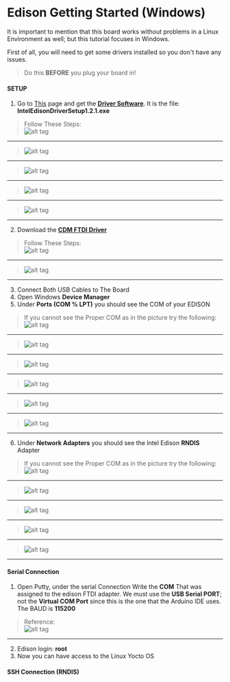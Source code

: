 # Edison Getting Started (Windows)
It is important to mention that this board works without problems in a Linux Environment as well; but this tutorial focuses in Windows. 

First of all, you will need to get some drivers installed so you don't have any issues. 
> Do this **BEFORE** you plug your board in!

#### SETUP
1. Go to [This](https://software.intel.com/en-us/iot/hardware/edison/downloads) page and get the **[Driver Software](http://downloadmirror.intel.com/24909/eng/IntelEdisonDriverSetup1.2.1.exe)**. It is the file: **IntelEdisonDriverSetup1.2.1.exe**
> Follow These Steps: <br/>
> ![alt tag](Diagrams/1.PNG) <br/>
----------
> ![alt tag](Diagrams/2.PNG) <br/>
----------
> ![alt tag](Diagrams/3.PNG) <br/>
----------
> ![alt tag](Diagrams/4.PNG) <br/>
----------
> ![alt tag](Diagrams/5.PNG) <br/>
----------

2. Download the **[CDM FTDI Driver](http://www.ftdichip.com/Drivers/CDM/CDM%20v2.10.00%20WHQL%20Certified.exe)** 
> Follow These Steps: <br/>
> ![alt tag](Diagrams/6.PNG) <br/>
----------
> ![alt tag](Diagrams/7.PNG) <br/>
----------

3. Connect Both USB Cables to The Board
4. Open Windows **Device Manager**
5. Under **Ports (COM % LPT)** you should see the COM of your EDISON
> If you cannot see the Proper COM as in the picture try the following: <br/>
> ![alt tag](Diagrams/8.PNG) <br/>
----------
> ![alt tag](Diagrams/9.PNG) <br/>
----------
> ![alt tag](Diagrams/10.PNG) <br/>
----------
> ![alt tag](Diagrams/11.PNG) <br/>
----------
> ![alt tag](Diagrams/12.PNG) <br/>
----------
> ![alt tag](Diagrams/13.PNG) <br/>
----------

6. Under **Network Adapters** you should see the Intel Edison **RNDIS** Adapter
> If you cannot see the Proper COM as in the picture try the following: <br/>
> ![alt tag](Diagrams/14.PNG) <br/>
----------
> ![alt tag](Diagrams/15.PNG) <br/>
----------
> ![alt tag](Diagrams/16.PNG) <br/>
----------
> ![alt tag](Diagrams/17.PNG) <br/>
----------
> ![alt tag](Diagrams/18.PNG) <br/>
----------

#### Serial Connection
1. Open Putty, under the serial Connection Write the **COM** That was assigned to the edison FTDI adapter. We must use the **USB Serial PORT**; not the **Virtual COM Port** since this is the one that the Arduino IDE uses. The BAUD is **115200** 
>Reference: <br/>
> ![alt tag](Diagrams/19.PNG) <br/>
----------

2. Edison login: **root** 
3. Now you can have access to the Linux Yocto OS

#### SSH Connection (RNDIS)

